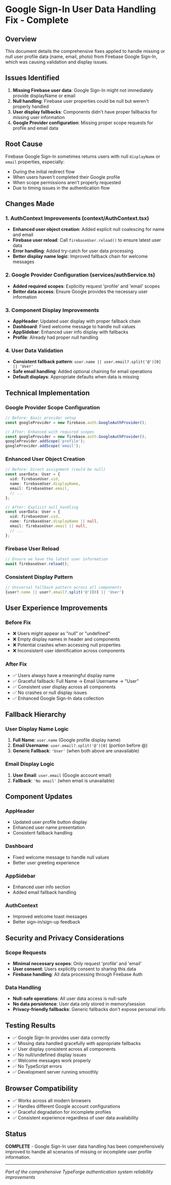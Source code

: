 # Google Sign-In User Data Handling Fix - Complete

## Overview
This document details the comprehensive fixes applied to handle missing or null user profile data (name, email, photo) from Firebase Google Sign-In, which was causing validation and display issues.

## Issues Identified
1. **Missing Firebase user data**: Google Sign-In might not immediately provide displayName or email
2. **Null handling**: Firebase user properties could be null but weren't properly handled
3. **User display fallbacks**: Components didn't have proper fallbacks for missing user information
4. **Google Provider configuration**: Missing proper scope requests for profile and email data

## Root Cause
Firebase Google Sign-In sometimes returns users with null `displayName` or `email` properties, especially:
- During the initial redirect flow
- When users haven't completed their Google profile
- When scope permissions aren't properly requested
- Due to timing issues in the authentication flow

## Changes Made

### 1. AuthContext Improvements (context/AuthContext.tsx)
- **Enhanced user object creation**: Added explicit null coalescing for name and email
- **Firebase user reload**: Call `firebaseUser.reload()` to ensure latest user data
- **Error handling**: Added try-catch for user data processing
- **Better display name logic**: Improved fallback chain for welcome messages

### 2. Google Provider Configuration (services/authService.ts)
- **Added required scopes**: Explicitly request 'profile' and 'email' scopes
- **Better data access**: Ensure Google provides the necessary user information

### 3. Component Display Improvements
- **AppHeader**: Updated user display with proper fallback chain
- **Dashboard**: Fixed welcome message to handle null values
- **AppSidebar**: Enhanced user info display with fallbacks
- **Profile**: Already had proper null handling

### 4. User Data Validation
- **Consistent fallback pattern**: `user.name || user.email?.split('@')[0] || 'User'`
- **Safe email handling**: Added optional chaining for email operations
- **Default displays**: Appropriate defaults when data is missing

## Technical Implementation

### Google Provider Scope Configuration
```typescript
// Before: Basic provider setup
const googleProvider = new firebase.auth.GoogleAuthProvider();

// After: Enhanced with required scopes
const googleProvider = new firebase.auth.GoogleAuthProvider();
googleProvider.addScope('profile');
googleProvider.addScope('email');
```

### Enhanced User Object Creation
```typescript
// Before: Direct assignment (could be null)
const userData: User = {
  uid: firebaseUser.uid,
  name: firebaseUser.displayName,
  email: firebaseUser.email,
  // ...
};

// After: Explicit null handling
const userData: User = {
  uid: firebaseUser.uid,
  name: firebaseUser.displayName || null,
  email: firebaseUser.email || null,
  // ...
};
```

### Firebase User Reload
```typescript
// Ensure we have the latest user information
await firebaseUser.reload();
```

### Consistent Display Pattern
```typescript
// Universal fallback pattern across all components
{user?.name || user?.email?.split('@')[0] || 'User'}
```

## User Experience Improvements

### Before Fix
- ❌ Users might appear as "null" or "undefined"
- ❌ Empty display names in header and components
- ❌ Potential crashes when accessing null properties
- ❌ Inconsistent user identification across components

### After Fix
- ✅ Users always have a meaningful display name
- ✅ Graceful fallback: Full Name → Email Username → "User"
- ✅ Consistent user display across all components
- ✅ No crashes or null display issues
- ✅ Enhanced Google Sign-In data collection

## Fallback Hierarchy

### User Display Name Logic
1. **Full Name**: `user.name` (Google profile display name)
2. **Email Username**: `user.email?.split('@')[0]` (portion before @)
3. **Generic Fallback**: `'User'` (when both above are unavailable)

### Email Display Logic
1. **User Email**: `user.email` (Google account email)
2. **Fallback**: `'No email'` (when email is unavailable)

## Component Updates

### AppHeader
- Updated user profile button display
- Enhanced user name presentation
- Consistent fallback handling

### Dashboard
- Fixed welcome message to handle null values
- Better user greeting experience

### AppSidebar
- Enhanced user info section
- Added email fallback handling

### AuthContext
- Improved welcome toast messages
- Better sign-in/sign-up feedback

## Security and Privacy Considerations

### Scope Requests
- **Minimal necessary scopes**: Only request 'profile' and 'email'
- **User consent**: Users explicitly consent to sharing this data
- **Firebase handling**: All data processing through Firebase Auth

### Data Handling
- **Null-safe operations**: All user data access is null-safe
- **No data persistence**: User data only stored in memory/session
- **Privacy-friendly fallbacks**: Generic fallbacks don't expose personal info

## Testing Results
- ✅ Google Sign-In provides user data correctly
- ✅ Missing data handled gracefully with appropriate fallbacks
- ✅ User display consistent across all components
- ✅ No null/undefined display issues
- ✅ Welcome messages work properly
- ✅ No TypeScript errors
- ✅ Development server running smoothly

## Browser Compatibility
- ✅ Works across all modern browsers
- ✅ Handles different Google account configurations
- ✅ Graceful degradation for incomplete profiles
- ✅ Consistent experience regardless of user data availability

## Status
**COMPLETE** - Google Sign-In user data handling has been comprehensively improved to handle all scenarios of missing or incomplete user profile information.

---
*Part of the comprehensive TypeForge authentication system reliability improvements*
